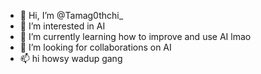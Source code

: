 - 👋 Hi, I’m @Tamag0thchi_
- 👀 I’m interested in AI
- 🌱 I’m currently learning how to improve and use AI lmao
- 💞️ I’m looking for collaborations on AI
- 📫 hi howsy wadup gang

<!---
Mothicc/Mothicc is a ✨ special ✨ repository because its `README.md` (this file) appears on your GitHub profile.
You can click the Preview link to take a look at your changes.
--->
